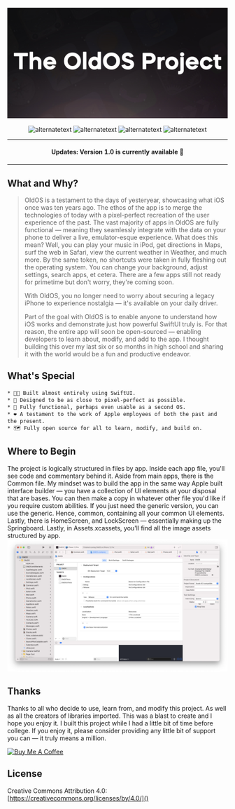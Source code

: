 ![](Images/Header.jpg)
<p align="center">
        <img src="https://img.shields.io/badge/Language-SwiftUI-orange" alt="alternatetext">
	<img src="https://img.shields.io/badge/Sprinkles%20of-Swift%2C%20Objective--C-red" alt="alternatetext">
	<img src="https://img.shields.io/badge/Version-1.0%20(6)-blue" alt="alternatetext">
	<img src="https://img.shields.io/badge/Who%3F-%40zzanehip%20(Zane)-yellowgreen" alt="alternatetext">
</p>

<p align="center">
<table>
<tbody>
<td align="center">
<img width="2000" height="0"><br>
<b>Updates: Version 1.0 is currently available 🎉</b><br>
<img width="2000" height="0">
</td>
</tbody>
</table>
</p>

## What and Why?

> OldOS is a testament to the days of yesteryear, showcasing what iOS once was ten years ago. The ethos of the app is to merge the technologies of today with a pixel-perfect recreation of the user experience of the past. The vast majority of apps in OldOS are fully functional — meaning they seamlessly integrate with the data on your phone to deliver a live, emulator-esque experience. What does this mean? Well, you can play your music in iPod, get directions in Maps, surf the web in Safari, view the current weather in Weather, and much more. By the same token, no shortcuts were taken in fully fleshing out the operating system. You can change your background, adjust settings, search apps, et cetera. There are a few apps still not ready for primetime but don't worry, they're coming soon.
> 
> With OldOS, you no longer need to worry about securing a legacy iPhone to experience nostalgia — it's available on your daily driver.
> 
> Part of the goal with OldOS is to enable anyone to understand how iOS works and demonstrate just how powerful SwiftUI truly is. For that reason, the entire app will soon be open-sourced — enabling developers to learn about, modify, and add to the app. I thought building this over my last six or so months in high school and sharing it with the world would be a fun and productive endeavor.

## What's Special

	* 🧑‍💻 Built almost entirely using SwiftUI.
	* 🎨 Designed to be as close to pixel-perfect as possible.
	* 📱 Fully functional, perhaps even usable as a second OS.
	* ❤️ A testament to the work of Apple employees of both the past and the present.
	* 🗺️ Fully open source for all to learn, modify, and build on.

## Where to Begin

The project is logically structured in files by app. Inside each app file, you'll see code and commentary behind it. Aside from main apps, there is the Common file. My mindset was to build the app in the same way Apple built interface builder — you have a collection of UI elements at your disposal that are bases. You can then make a copy in whatever other file you'd like if you require custom abilities. If you just need the generic version, you can use the generic. Hence, common, containing all your common UI elements. Lastly, there is HomeScreen, and LockScreen — essentially making up the Springboard. Lastly, in Assets.xcassets, you'll find all the image assets structured by app.
![](Images/Files.png)

## Thanks

Thanks to all who decide to use, learn from, and modify this project. As well as all the creators of libraries imported. This was a  blast to create and I hope you enjoy it. I built this project while I had a little bit of time before college. If you enjoy it, please consider providing any little bit of support you can — it truly means a million.

 <a href="https://www.buymeacoffee.com/zzanehip" target="_blank"><img src="https://cdn.buymeacoffee.com/buttons/default-orange.png" alt="Buy Me A Coffee" height="41" width="174"></a>

## License
Creative Commons Attribution 4.0: [https://creativecommons.org/licenses/by/4.0/]()

